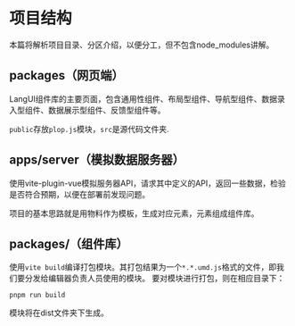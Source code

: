 # 项目结构

本篇将解析项目目录、分区介绍，以便分工，但不包含node_modules讲解。

## packages（网页端）
LangUI组件库的主要页面，包含通用性组件、布局型组件、导航型组件、数据录入型组件、数据展示型组件、反馈型组件等。

`public`存放`plop.js`模块，`src`是源代码文件夹.
## apps/server（模拟数据服务器）
使用vite-plugin-vue模拟服务器API，请求其中定义的API，返回一些数据，检验是否符合预期，以便在部署前发现问题。


项目的基本思路就是用物料作为模板，生成对应元素，元素组成组件库。



## packages/（组件库）
使用`vite build`编译打包模块。其打包结果为一个`*.*.umd.js`格式的文件，即我们要分发给编辑器负责人员使用的模块。
要对模块进行打包，则在相应目录下：
```
pnpm run build 
```
模块将在dist文件夹下生成。